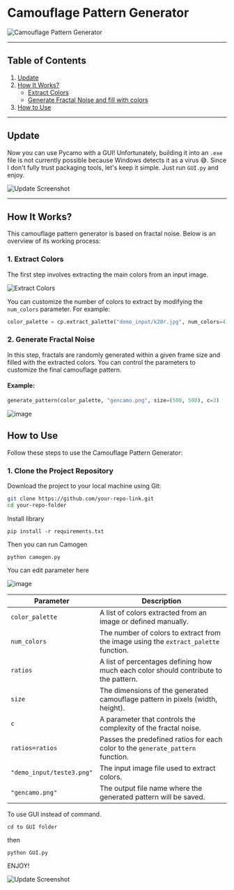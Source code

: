 # Camouflage Pattern Generator

![Camouflage Pattern Generator](https://github.com/user-attachments/assets/fc3c84c4-ce5c-4c6e-8883-b49da995d693)

---

## Table of Contents
1. [Update](#update)  
2. [How It Works?](#how-it-works)  
   - [Extract Colors](#extract-colors)  
   - [Generate Fractal Noise and fill with colors](#generate-fractal-noise)  
3. [How to Use](#how-to-use)

---

## Update

Now you can use Pycamo with a GUI! Unfortunately, building it into an `.exe` file is not currently possible because Windows detects it as a virus 😅. Since I don't fully trust packaging tools, let's keep it simple. Just run `GUI.py` and enjoy.

![Update Screenshot](https://github.com/user-attachments/assets/615ca98e-bfb3-4392-9003-cc69a1c48d05)

---

## How It Works?

This camouflage pattern generator is based on fractal noise. Below is an overview of its working process:

### 1. Extract Colors

The first step involves extracting the main colors from an input image.

![Extract Colors](https://github.com/user-attachments/assets/5c20d5a4-dee0-44fa-b9ec-ee092a0c42e1)

You can customize the number of colors to extract by modifying the `num_colors` parameter. For example:

```python
color_palette = cp.extract_palette("demo_input/k20r.jpg", num_colors=4)  # Extract 4 main colors
```

### 2. Generate Fractal Noise

In this step, fractals are randomly generated within a given frame size and filled with the extracted colors. You can control the parameters to customize the final camouflage pattern.

#### Example:
```python
generate_pattern(color_palette, "gencamo.png", size=(500, 500), c=3)
```

![image](https://github.com/user-attachments/assets/145a31ce-73c7-49dc-9cf3-edf13d90b646)

## How to Use

Follow these steps to use the Camouflage Pattern Generator:

### 1. Clone the Project Repository
Download the project to your local machine using Git:

```bash
git clone https://github.com/your-repo-link.git
cd your-repo-folder
```

Install library

```
pip install -r requirements.txt
```

Then you can run Camogen 

```
python camogen.py
```

You can edit parameter here 

![image](https://github.com/user-attachments/assets/738b57d9-7767-48c4-982e-c81943b413f1)

| **Parameter**       | **Description**                                                                 |
|----------------------|---------------------------------------------------------------------------------|
| `color_palette`      | A list of colors extracted from an image or defined manually.                  |
| `num_colors`         | The number of colors to extract from the image using the `extract_palette` function. |
| `ratios`             | A list of percentages defining how much each color should contribute to the pattern. |
| `size`               | The dimensions of the generated camouflage pattern in pixels (width, height).  |
| `c`                  | A parameter that controls the complexity of the fractal noise.                 |
| `ratios=ratios`      | Passes the predefined ratios for each color to the `generate_pattern` function. |
| `"demo_input/teste3.png"` | The input image file used to extract colors.                                 |
| `"gencamo.png"`      | The output file name where the generated pattern will be saved.                 |



To use GUI instead of command. 

```
cd to GUI folder
```

then 

```
python GUI.py
```

ENJOY!

![Update Screenshot](https://github.com/user-attachments/assets/615ca98e-bfb3-4392-9003-cc69a1c48d05)






